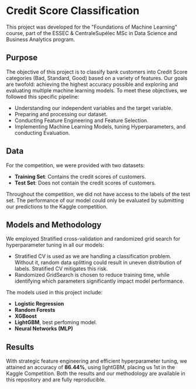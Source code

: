 # Credit Score Classification

This project was developed for the "Foundations of Machine Learning" course, part of the ESSEC & CentraleSupélec MSc in Data Science and Business Analytics program.

## Purpose 
The objective of this project is to classify bank customers into Credit Score categories (Bad, Standard, Good) based on a variety of features. Our goals are twofold: achieving the highest accuracy possible and exploring and evaluating multiple machine learning models. To meet these objectives, we followed this specific pipeline:

- Understanding our independent variables and the target variable.
- Preparing and processing our dataset.
- Conducting Feature Engineering and Feature Selection.
- Implementing Machine Learning Models, tuning Hyperparameters, and conducting Evaluation.

## Data

For the competition, we were provided with two datasets:
- **Training Set**: Contains the credit scores of customers.
- **Test Set**: Does not contain the credit scores of customers.

Throughout the competition, we did not have access to the labels of the test set. The performance of our model could only be evaluated by submitting our predictions to the Kaggle competition.

## Models and Methodology

We employed Stratified cross-validation and randomized grid search for hyperparameter tuning in all our models:
- Stratified CV is used as we are handling a classification problem. Without it, random data splitting could result in uneven distribution of labels. Stratified CV mitigates this risk.
- Randomized GridSearch is chosen to reduce training time, while identifying which parameters significantly impact model performance.

The models used in this project include:
- **Logistic Regression**
- **Random Forests**
- **XGBoost**
- **LightGBM**, best perfoming model.
- **Neural Networks (MLP)**

## Results

With strategic feature engineering and efficient hyperparameter tuning, we attained an accuracy of <b>86.44%</b>, using lightGBM, placing us 1st in the Kaggle Competition. Both the results and our methodology are available in this repository and are fully reproducible.